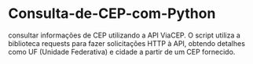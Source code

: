 # Consulta-de-CEP-com-Python
 consultar informações de CEP utilizando a API ViaCEP. O script utiliza a biblioteca requests para fazer solicitações HTTP à API, obtendo detalhes como UF (Unidade Federativa) e cidade a partir de um CEP fornecido.
